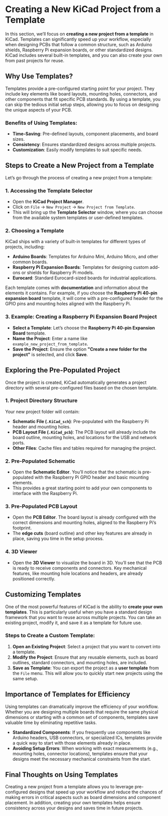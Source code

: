 # Creating a New KiCad Project from a Template

In this section, we’ll focus on **creating a new project from a template** in KiCad. Templates can significantly speed up your workflow, especially when designing PCBs that follow a common structure, such as Arduino shields, Raspberry Pi expansion boards, or other standardized designs. KiCad includes several built-in templates, and you can also create your own from past projects for reuse.

## Why Use Templates?

Templates provide a pre-configured starting point for your project. They include key elements like board layouts, mounting holes, connectors, and other components that fit specific PCB standards. By using a template, you can skip the tedious initial setup steps, allowing you to focus on designing the unique aspects of your PCB.

### Benefits of Using Templates:
- **Time-Saving**: Pre-defined layouts, component placements, and board sizes.
- **Consistency**: Ensures standardized designs across multiple projects.
- **Customization**: Easily modify templates to suit specific needs.

## Steps to Create a New Project from a Template

Let’s go through the process of creating a new project from a template:

### 1. Accessing the Template Selector
- Open the **KiCad Project Manager**.
- Click on `File` → `New Project` → `New Project from Template`.
- This will bring up the **Template Selector** window, where you can choose from the available system templates or user-defined templates.

### 2. Choosing a Template
KiCad ships with a variety of built-in templates for different types of projects, including:
- **Arduino Boards**: Templates for Arduino Mini, Arduino Micro, and other common boards.
- **Raspberry Pi Expansion Boards**: Templates for designing custom add-ons or shields for Raspberry Pi models.
- **Eurocard**: Standard Eurocard-sized boards for industrial applications.

Each template comes with **documentation** and information about the elements it contains. For example, if you choose the **Raspberry Pi 40-pin expansion board** template, it will come with a pre-configured header for the GPIO pins and mounting holes aligned with the Raspberry Pi.

### 3. Example: Creating a Raspberry Pi Expansion Board Project
- **Select a Template**: Let’s choose the **Raspberry Pi 40-pin Expansion Board** template.
- **Name the Project**: Enter a name like `example_new_project_from_template`.
- **Save the Project**: Ensure the option **"Create a new folder for the project"** is selected, and click **Save**.

## Exploring the Pre-Populated Project

Once the project is created, KiCad automatically generates a project directory with several pre-configured files based on the chosen template.

### 1. Project Directory Structure
Your new project folder will contain:
- **Schematic File (`.KiCad_sch`)**: Pre-populated with the Raspberry Pi header and mounting holes.
- **PCB Layout File (`.KiCad_pcb`)**: The PCB layout will already include the board outline, mounting holes, and locations for the USB and network ports.
- **Other Files**: Cache files and tables required for managing the project.

### 2. Pre-Populated Schematic
- Open the **Schematic Editor**. You’ll notice that the schematic is pre-populated with the Raspberry Pi GPIO header and basic mounting elements.
- This provides a great starting point to add your own components to interface with the Raspberry Pi.

### 3. Pre-Populated PCB Layout
- Open the **PCB Editor**. The board layout is already configured with the correct dimensions and mounting holes, aligned to the Raspberry Pi’s footprint.
- The **edge cuts** (board outline) and other key features are already in place, saving you time in the setup process.

### 4. 3D Viewer
- Open the **3D Viewer** to visualize the board in 3D. You’ll see that the PCB is ready to receive components and connectors. Key mechanical features, like mounting hole locations and headers, are already positioned correctly.

## Customizing Templates

One of the most powerful features of KiCad is the ability to **create your own templates**. This is particularly useful when you have a standard design framework that you want to reuse across multiple projects. You can take an existing project, modify it, and save it as a template for future use.

### Steps to Create a Custom Template:
1. **Open an Existing Project**: Select a project that you want to convert into a template.
2. **Modify the Project**: Ensure that any reusable elements, such as board outlines, standard connectors, and mounting holes, are included.
3. **Save as Template**: You can export the project as a **user template** from the `File` menu. This will allow you to quickly start new projects using the same setup.

## Importance of Templates for Efficiency

Using templates can dramatically improve the efficiency of your workflow. Whether you are designing multiple boards that require the same physical dimensions or starting with a common set of components, templates save valuable time by eliminating repetitive tasks.

- **Standardized Components**: If you frequently use components like Arduino headers, USB connectors, or specialized ICs, templates provide a quick way to start with those elements already in place.
- **Avoiding Setup Errors**: When working with exact measurements (e.g., mounting holes, connector locations), templates ensure that your designs meet the necessary mechanical constraints from the start.

## Final Thoughts on Using Templates

Creating a new project from a template allows you to leverage pre-configured designs that speed up your workflow and reduce the chances of making errors in critical aspects such as board dimensions and component placement. In addition, creating your own templates helps ensure consistency across your designs and saves time in future projects.